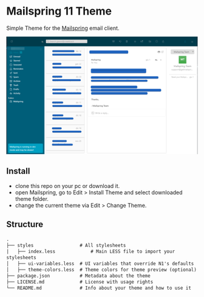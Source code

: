 # Mailspring 11 Theme

Simple Theme for the [Mailspring](http://www.getmailspring.com/) email client.

<img src="/screenshot/custom-theme.png" />

## Install

- clone this repo on your pc or download it.<br>
- open Mailspring, go to Edit > Install Theme and select downloaded theme folder.<br>
- change the current theme via Edit > Change Theme.

## Structure

```
.
├── styles                 # All stylesheets
|   ├── index.less             # Main LESS file to import your stylesheets
│   ├── ui-variables.less  # UI variables that override N1's defaults
│   ├── theme-colors.less  # Theme colors for theme preview (optional)
├── package.json           # Metadata about the theme
├── LICENSE.md             # License with usage rights
└── README.md              # Info about your theme and how to use it
```
